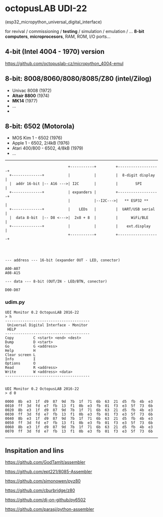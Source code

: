 # octopusLAB UDI-22

(esp32_micropython_universal_digital_interface)

for revival / commissioning / **testing** / simulation / emulation / ... **8-bit computers**, **microprocesors**, RAM, ROM, I/O ports...

## 4-bit (Intel 4004 - 1970) version

https://github.com/octopuslab-cz/micropython_4004-emul


## 8-bit: 8008/8060/8080/8085/Z80 (intel/Zilog)
- Univac 8008 (1972)
- **Altair 8800** (1974)
- **MK14** (1977)
- ...
- 
## 8-bit: 6502 (Motorola)
- MOS Kim 1 - 6502 (1976)
- Apple 1 - 6502, 2/4kB (1976) 
- Atari 400/800 - 6502, 4/8kB (1979)
- ...
---

```
                             +-----------+         +-------------------+
  +--------------+           |           |         |  8-digit display  |
  |  addr 16-bit |-- A16 --->| I2C       |         |        SPI        |
  +--------------+           | expanders |         +-------------------+
                             |           |--I2C--->|   ** ESP32 **     |            
  +--------------+           |    LEDs   |         |  UART/USB serial  |
  |  data 8-bit  |-- D8 <--->|  2x8 + 8  |         |      WiFi/BLE     |
  +--------------+           |           |         |    ext.display    |
                             +-----------+         +-------------------+
                                    



--- address --- 16-bit (expander OUT - LED, conector)

A00-A07
A08-A15

--- data --- 8-bit (OUT/IN - LED/BTN, conector)

D00-D07

```




### udim.py

```
UDI Monitor 0.2 OctopusLAB 2016-22
> h
---------------------------------------
 Universal Digital Interface - Monitor
 HELP
---------------------------------------
Copy         C <start> <end> <dest>
Dump         D <start>
Go           G <address>
Help         H
Clear screen L
Info         I
Options      O
Read         R <address>
Write        W <address> <data>
---------------------------------------


UDI Monitor 0.2 OctopusLAB 2016-22
> d 0

0000  8b  e3  1f  d9  87  9d  7b  1f  71  6b  63  21  d5  fb  4b  e3
0010  ff  3d  fd  e7  fb  13  f1  0b  e3  fb  01  f3  e3  5f  73  6b
0020  8b  e3  1f  d9  87  9d  7b  1f  71  6b  63  21  d5  fb  4b  e3
0030  ff  3d  fd  e7  fb  13  f1  0b  e3  fb  01  f3  e3  5f  73  6b
0040  8b  e3  1f  d9  87  9d  7b  1f  71  6b  63  21  d5  fb  4b  e3
0050  ff  3d  fd  e7  fb  13  f1  0b  e3  fb  01  f3  e3  5f  73  6b
0060  8b  e3  1f  d9  87  9d  7b  1f  71  6b  63  21  d5  fb  4b  e3
0070  ff  3d  fd  e7  fb  13  f1  0b  e3  fb  01  f3  e3  5f  73  6b

```

---

## Inspitation and lins


https://github.com/GodTamIt/assembler

https://github.com/ept221/8085-Assembler

https://github.com/simonowen/pyz80

https://github.com/cburbridge/z80

https://github.com/dj-on-github/py6502

https://github.com/parasj/python-assembler







